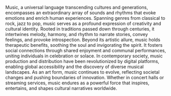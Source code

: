 Music, a universal language transcending cultures and generations, encompasses an extraordinary array of sounds and rhythms that evoke emotions and enrich human experiences. Spanning genres from classical to rock, jazz to pop, music serves as a profound expression of creativity and cultural identity. Rooted in traditions passed down through centuries, it intertwines melody, harmony, and rhythm to narrate stories, convey feelings, and provoke introspection. Beyond its artistic allure, music holds therapeutic benefits, soothing the soul and invigorating the spirit. It fosters social connections through shared enjoyment and communal performances, uniting individuals in celebration or solace. In contemporary society, music production and distribution have been revolutionized by digital platforms, enabling global accessibility and the discovery of diverse musical landscapes. As an art form, music continues to evolve, reflecting societal changes and pushing boundaries of innovation. Whether in concert halls or streaming services, music endures as a powerful force that inspires, entertains, and shapes cultural narratives worldwide.